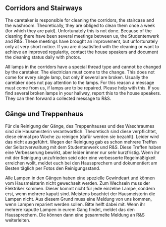 <!-- English -->
## Corridors and Stairways
The caretaker is responsible for cleaning the corridors, the staircase and the washroom. Theoretically, they are obliged to clean them once a week (for which they are paid). Unfortunately this is not done. Because of the cleaning there have been several meetings between us, the Studentenwerk and R&S. These meetings have brought an improvement, but unfortunately only at very short notice. If you are dissatisfied with the cleaning or want to achieve an improved regularity, contact the house speakers and document the cleaning status daily with photos.

All lamps in the corridors have a special thread type and cannot be changed by the caretaker. The electrician must come to the change. This does not come for every single lamp, but only if several are broken. Usually the caretaker does not pay attention to the lamps. For this reason a message must come from us, if lamps are to be repaired. Please help with this. If you find several broken lamps in your hallway, report this to the house speakers. They can then forward a collected message to R&S.

<!-- Deutsch -->
## Gänge und Treppenhaus
Für die Reinigung der Gänge, des Treppenhauses und des Waschraumes sind die Hausmeisterin verantwortlich. Theoretisch sind diese verpflichtet, diese einmal pro Woche zu reinigen (dafür werden sie bezahlt). Leider wird das nicht ausgeführt. Wegen der Reinigung gab es schon mehrere Treffen der Selbstverwaltung mit dem Studentenwerk und R&S. Diese Treffen haben eine Verbesserung bewirkt, aber leider immer nur sehr kurzfristig. Wenn ihr mit der Reinigung unzufrieden seid oder eine verbesserte Regelmäßigkeit erreichen wollt, meldet euch bei den Haussprechern und dokumentiert am Besten täglich per Fotos den Reinigungsstand.

Alle Lampen in den Gängen haben eine spezielle Gewindeart und können vom Hausmeisterin nicht gewechselt werden. Zum Wechseln muss der Elektriker kommen. Dieser kommt nicht für jede einzelne Lampe, sondern erst, wenn mehrere kaputt sind. Meistens beachtet der Hausmeisterin die Lampen nicht. Aus diesem Grund muss eine Meldung von uns kommen, wenn Lampen repariert werden sollen. Bitte helft dabei mit. Wenn ihr mehrere kaputte Lampen in eurem Gang findet, meldet das den Haussprechern. Die können dann eine gesammelte Meldung an R&S weiterleiten.